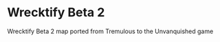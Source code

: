Wrecktify Beta 2
================

Wrecktify Beta 2 map ported from Tremulous to the Unvanquished game
